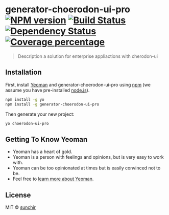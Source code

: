 # generator-choerodon-ui-pro [![NPM version][npm-image]][npm-url] [![Build Status][travis-image]][travis-url] [![Dependency Status][daviddm-image]][daviddm-url] [![Coverage percentage][coveralls-image]][coveralls-url]
> Description a solution for enterprise appliactions with cherodon-ui

## Installation

First, install [Yeoman](http://yeoman.io) and generator-choerodon-ui-pro using [npm](https://www.npmjs.com/) (we assume you have pre-installed [node.js](https://nodejs.org/)).

```bash
npm install -g yo
npm install -g generator-choerodon-ui-pro
```

Then generate your new project:

```bash
yo choerodon-ui-pro
```

## Getting To Know Yeoman

 * Yeoman has a heart of gold.
 * Yeoman is a person with feelings and opinions, but is very easy to work with.
 * Yeoman can be too opinionated at times but is easily convinced not to be.
 * Feel free to [learn more about Yeoman](http://yeoman.io/).

## License

MIT © [sunchir](https://blog.chichi.host/)


[npm-image]: https://badge.fury.io/js/generator-choerodon-ui-pro.svg
[npm-url]: https://npmjs.org/package/generator-choerodon-ui-pro
[travis-image]: https://travis-ci.com/sunchir/generator-choerodon-ui-pro.svg?branch=master
[travis-url]: https://travis-ci.com/sunchir/generator-choerodon-ui-pro
[daviddm-image]: https://david-dm.org/sunchir/generator-choerodon-ui-pro.svg?theme=shields.io
[daviddm-url]: https://david-dm.org/sunchir/generator-choerodon-ui-pro
[coveralls-image]: https://coveralls.io/repos/sunchir/generator-choerodon-ui-pro/badge.svg
[coveralls-url]: https://coveralls.io/r/sunchir/generator-choerodon-ui-pro
